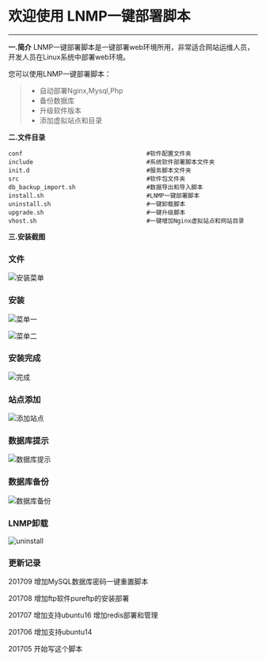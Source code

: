 # 欢迎使用 LNMP一键部署脚本
---
**一.简介**
LNMP一键部署脚本是一键部署web环境所用，非常适合网站运维人员，开发人员在Linux系统中部署web环境。

您可以使用LNMP一键部署脚本：
> * 自动部署Nginx,Mysql,Php
> * 备份数据库
> * 升级软件版本
> * 添加虚拟站点和目录

**二.文件目录**

```
conf                                   #软件配置文件夹
include                                #系统软件部署脚本文件夹
init.d                                 #服务脚本文件夹
src                                    #软件包文件夹
db_backup_import.sh                    #数据导出和导入脚本
install.sh                             #LNMP一键部署脚本
uninstall.sh                           #一键卸载脚本
upgrade.sh                             #一键升级脚本
vhost.sh                               #一键增加Nginx虚拟站点和网站目录

```
**三.安装截图**

### 文件

![安装菜单][1]

### 安装

![菜单一][2]

![菜单二][3]

### 安装完成

![完成][4]

### 站点添加

![添加站点][5]

### 数据库提示

![数据库提示][6]

### 数据库备份

![数据库备份][7]

### LNMP卸载

![uninstall][8]

[1]: http://lnmp.yunweijilu.com/blog/img/2017/0904/file.png
[2]: http://lnmp.yunweijilu.com/blog/img/2017/0904/menu1.png
[3]: http://lnmp.yunweijilu.com/blog/img/2017/0904/menu2.png
[4]: http://lnmp.yunweijilu.com/blog/img/2017/0904/finished.png
[5]: http://lnmp.yunweijilu.com/blog/img/2017/0904/vhost.png
[6]: http://lnmp.yunweijilu.com/blog/img/2017/0904/db1.png
[7]: http://lnmp.yunweijilu.com/blog/img/2017/0904/db2.png
[8]: http://lnmp.yunweijilu.com/blog/img/2017/0904/uninstall.png


### 更新记录
201709
增加MySQL数据库密码一键重置脚本

201708
增加ftp软件pureftp的安装部署

201707
增加支持ubuntu16
增加redis部署和管理

201706
增加支持ubuntu14

201705
开始写这个脚本
